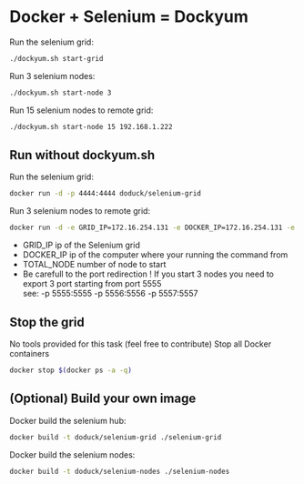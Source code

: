 Docker + Selenium = Dockyum
=========

Run the selenium grid:
```bash
./dockyum.sh start-grid 
```

Run 3 selenium nodes:
```bash
./dockyum.sh start-node 3
```

Run 15 selenium nodes to remote grid:
```bash
./dockyum.sh start-node 15 192.168.1.222
```

Run without dockyum.sh
---
Run the selenium grid:
```bash
docker run -d -p 4444:4444 doduck/selenium-grid
```

Run 3 selenium nodes to remote grid:
```bash
docker run -d -e GRID_IP=172.16.254.131 -e DOCKER_IP=172.16.254.131 -e TOTAL_NODE=3  -p 2222:22 -p 5555:5555 -p 5556:5556 -p 5557:5557 doduck/selenium-nodes
```
* GRID_IP ip of the Selenium grid
* DOCKER_IP ip of the computer where your running the command from
* TOTAL_NODE number of node to start
* Be carefull to the port redirection !
If you start 3 nodes you need to export 3 port starting from port 5555<br />
see: -p 5555:5555 -p 5556:5556 -p 5557:5557

Stop the grid
----
No tools provided for this task (feel free to contribute)
Stop all Docker containers
```bash
docker stop $(docker ps -a -q)
```

(Optional) Build your own image
----
Docker build the selenium hub:
```bash
docker build -t doduck/selenium-grid ./selenium-grid
```

Docker build the selenium nodes:
```bash
docker build -t doduck/selenium-nodes ./selenium-nodes
```
